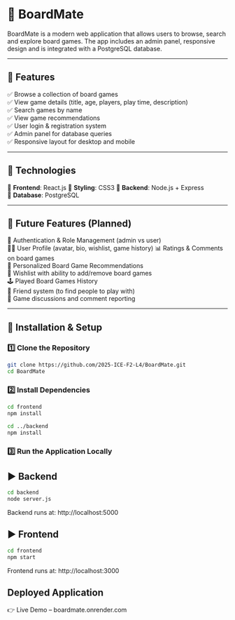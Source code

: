 # 🎲 BoardMate

BoardMate is a modern web application that allows users to browse, search and explore board games. The app includes an admin panel, responsive design and is integrated with a PostgreSQL database.

---

## 🌟 Features

✅ Browse a collection of board games  
✅ View game details (title, age, players, play time, description)  
✅ Search games by name  
✅ View game recommendations  
✅ User login & registration system  
✅ Admin panel for database queries  
✅ Responsive layout for desktop and mobile  

---

## 🧠 Technologies

🔹 **Frontend**: React.js 
🔹 **Styling**: CSS3 
🔹 **Backend**: Node.js + Express  
🔹 **Database**: PostgreSQL  

---

## 🚀 Future Features (Planned)

🔐 Authentication & Role Management (admin vs user)  
🧑‍💼 User Profile (avatar, bio, wishlist, game history)
📊 Ratings & Comments on board games  
🎯 Personalized Board Game Recommendations  
📝 Wishlist with ability to add/remove board games  
🕹 Played Board Games History  
👥 Friend system (to find people to play with)  
💬 Game discussions and comment reporting  

---

## 🔧 Installation & Setup

### 1️⃣ Clone the Repository

```bash
git clone https://github.com/2025-ICE-F2-L4/BoardMate.git
cd BoardMate
```

### 2️⃣ Install Dependencies

```bash
cd frontend
npm install

cd ../backend
npm install
```

### 3️⃣ Run the Application Locally
## ▶️ Backend

```bash
cd backend
node server.js
```
Backend runs at: http://localhost:5000

## ▶️  Frontend

```bash
cd frontend
npm start
```

Frontend runs at: http://localhost:3000


## Deployed Application
👉 Live Demo – boardmate.onrender.com
